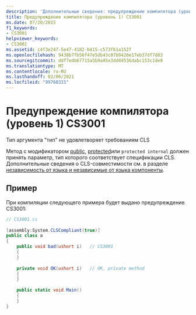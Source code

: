 ```yaml
---
description: 'Дополнительные сведения: предупреждение компилятора (уровень 1) CS3001'
title: Предупреждение компилятора (уровень 1) CS3001
ms.date: 07/20/2015
f1_keywords:
- CS3001
helpviewer_keywords:
- CS3001
ms.assetid: c4f3e247-5e47-4182-b415-c573fb1a152f
ms.openlocfilehash: 9438b7fb56f47e5db43c07b9420e17eb37df7d03
ms.sourcegitcommit: ddf7edb67715a5b9a45e3dd44536dabc153c1de0
ms.translationtype: MT
ms.contentlocale: ru-RU
ms.lasthandoff: 02/06/2021
ms.locfileid: "99768315"
---
```

# <a name="compiler-warning-level-1-cs3001"></a>Предупреждение компилятора (уровень 1) CS3001

Тип аргумента "тип" не удовлетворяет требованиям CLS  
  
 Метод с модификатором [public](../language-reference/keywords/public.md), [protected](../language-reference/keywords/protected.md)или `protected internal` должен принять параметр, тип которого соответствует спецификации CLS. Дополнительные сведения о CLS-совместимости см. в разделе  [независимость от языка и независимые от языка компоненты](../../standard/language-independence.md).  
  
## <a name="example"></a>Пример  

 При компиляции следующего примера будет выдано предупреждение CS3001:  
  
```csharp  
// CS3001.cs  
  
[assembly:System.CLSCompliant(true)]  
public class a  
{  
    public void bad(ushort i)   // CS3001  
    {  
    }  
  
    private void OK(ushort i)   // OK, private method  
    {  
    }  
  
    public static void Main()  
    {  
    }  
}  
```
